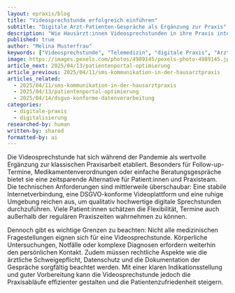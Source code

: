 ```yaml
---
layout: epraxis/blog
title: "Videosprechstunde erfolgreich einführen"
subtitle: "Digitale Arzt-Patienten-Gespräche als Ergänzung zur Praxis"
description: "Wie Hausärzt:innen Videosprechstunden in ihre Praxis integrieren können – Technik, Ablauf und rechtliche Aspekte."
published: true
author: "Melina Musterfrau"
keywords: ["Videosprechstunde", "Telemedizin", "digitale Praxis", "Arzt-Patienten-Kommunikation", "Online-Sprechstunde"]
image: https://images.pexels.com/photos/4989145/pexels-photo-4989145.jpeg
article_next: 2025/04/13/patientenportal-optimierung
article_previous: 2025/04/11/sms-kommunikation-in-der-hausarztpraxis
articles_related:
  - 2025/04/11/sms-kommunikation-in-der-hausarztpraxis
  - 2025/04/13/patientenportal-optimierung
  - 2025/04/14/dsgvo-konforme-datenverarbeitung
categories: 
  - digitale-praxis
  - digitalisierung
researched-by: human
written-by: shared
formatted-by: ai
---
```


Die Videosprechstunde hat sich während der Pandemie als wertvolle Ergänzung zur klassischen Praxisarbeit etabliert. Besonders für Follow-up-Termine, Medikamentenverordnungen oder einfache Beratungsgespräche bietet sie eine zeitsparende Alternative für Patient:innen und Praxisteam. Die technischen Anforderungen sind mittlerweile überschaubar: Eine stabile Internetverbindung, eine DSGVO-konforme Videoplattform und eine ruhige Umgebung reichen aus, um qualitativ hochwertige digitale Sprechstunden durchzuführen. Viele Patient:innen schätzen die Flexibilität, Termine auch außerhalb der regulären Praxiszeiten wahrnehmen zu können.

Dennoch gibt es wichtige Grenzen zu beachten: Nicht alle medizinischen Fragestellungen eignen sich für eine Videosprechstunde. Körperliche Untersuchungen, Notfälle oder komplexe Diagnosen erfordern weiterhin den persönlichen Kontakt. Zudem müssen rechtliche Aspekte wie die ärztliche Schweigepflicht, Datenschutz und die Dokumentation der Gespräche sorgfältig beachtet werden. Mit einer klaren Indikationsstellung und guter Vorbereitung kann die Videosprechstunde jedoch die Praxisabläufe effizienter gestalten und die Patientenzufriedenheit steigern. 
